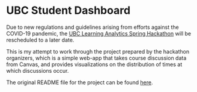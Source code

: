 # UBC Student Dashboard
Due to new regulations and guidelines arising from efforts against the COVID-19 pandemic, the [UBC Learning Analytics Spring Hackathon](https://github.com/UBC-LA-Hackathon/student-dashboard) will be rescheduled to a later date. 

This is my attempt to work through the project prepared by the hackathon organizers, which is a simple web-app that takes course discussion data from Canvas, and provides visualizations on the distribution of times at which discussions occur. 

The original README file for the project can be found [here](./README-original.md).
